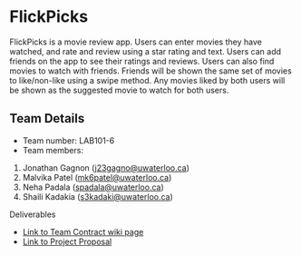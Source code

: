 # FlickPicks

FlickPicks is a movie review app. Users can enter movies they have watched, and rate and review using a star rating and text. Users can add friends on the app to see their ratings and reviews. Users can also find movies to watch with friends. Friends will be shown the same set of movies to like/non-like using a swipe method. Any movies liked by both users will be shown as the suggested movie to watch for both users.

## Team Details
* Team number: LAB101-6
* Team members:
1. Jonathan Gagnon (j23gagno@uwaterloo.ca)
2. Malvika Patel (mk6patel@uwaterloo.ca)
3. Neha Padala (spadala@uwaterloo.ca)
4. Shaili Kadakia (s3kadaki@uwaterloo.ca)

Deliverables 
- [Link to Team Contract wiki page](https://git.uwaterloo.ca/s3kadaki/flick-picks/-/wikis/CS346-FlickPicks-Team-Contract)
- [Link to Project Proposal](https://git.uwaterloo.ca/s3kadaki/flick-picks/-/wikis/FlickPicks-Project-Proposal)


